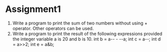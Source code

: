 # Assignment1
1. Write a program to print the sum of two numbers without using + operator. Other operators
can be used.
2. Write a program to print the result of the following expressions provided the integer variable
a is 20 and b is 10.
int b = a-- - --a;
int c = a--;
int d = a>>2;
int e = a&b;
